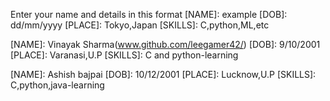 Enter your name and details in this format
[NAME]: example
[DOB]: dd/mm/yyyy
[PLACE]: Tokyo,Japan
[SKILLS]: C,python,ML,etc


[NAME]: Vinayak Sharma(www.github.com/leegamer42/)
[DOB]: 9/10/2001
[PLACE]: Varanasi,U.P
[SKILLS]: C and python-learning

[NAME]: Ashish bajpai
[DOB]: 10/12/2001
[PLACE]: Lucknow,U.P
[SKILLS]: C,python,java-learning
